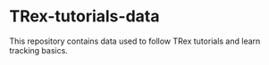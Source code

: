 # TRex-tutorials-data
This repository contains data used to follow TRex tutorials and learn tracking basics. 
